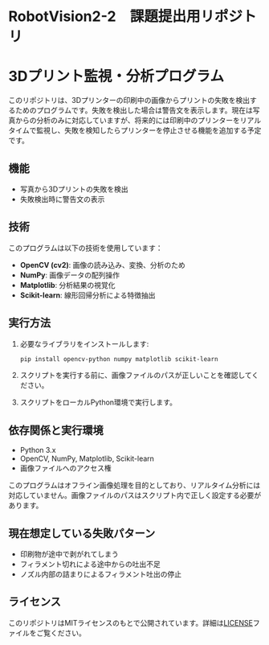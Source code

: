 # RobotVision2-2　課題提出用リポジトリ

# 3Dプリント監視・分析プログラム

このリポジトリは、3Dプリンターの印刷中の画像からプリントの失敗を検出するためのプログラムです。失敗を検出した場合は警告文を表示します。現在は写真からの分析のみに対応していますが、将来的には印刷中のプリンターをリアルタイムで監視し、失敗を検知したらプリンターを停止させる機能を追加する予定です。

## 機能

- 写真から3Dプリントの失敗を検出
- 失敗検出時に警告文の表示

## 技術

このプログラムは以下の技術を使用しています：

- **OpenCV (cv2)**: 画像の読み込み、変換、分析のため
- **NumPy**: 画像データの配列操作
- **Matplotlib**: 分析結果の視覚化
- **Scikit-learn**: 線形回帰分析による特徴抽出

## 実行方法

1. 必要なライブラリをインストールします:

    ```bash
    pip install opencv-python numpy matplotlib scikit-learn
    ```

2. スクリプトを実行する前に、画像ファイルのパスが正しいことを確認してください。
3. スクリプトをローカルPython環境で実行します。

## 依存関係と実行環境

- Python 3.x
- OpenCV, NumPy, Matplotlib, Scikit-learn
- 画像ファイルへのアクセス権

このプログラムはオフライン画像処理を目的としており、リアルタイム分析には対応していません。画像ファイルのパスはスクリプト内で正しく設定する必要があります。


## 現在想定している失敗パターン

- 印刷物が途中で剥がれてしまう
- フィラメント切れによる途中からの吐出不足
- ノズル内部の詰まりによるフィラメント吐出の停止

## ライセンス

このリポジトリはMITライセンスのもとで公開されています。詳細は[LICENSE](LICENSE)ファイルをご覧ください。
